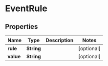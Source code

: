 

# EventRule


## Properties

| Name | Type | Description | Notes |
|------------ | ------------- | ------------- | -------------|
|**rule** | **String** |  |  [optional] |
|**value** | **String** |  |  [optional] |



